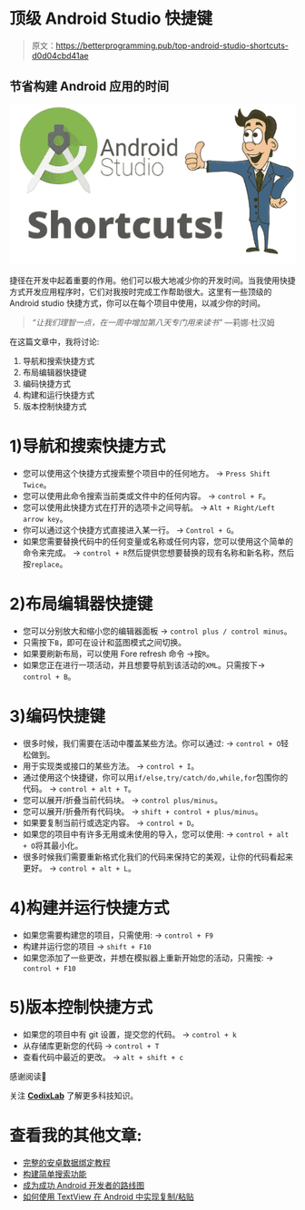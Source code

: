 # 顶级 Android Studio 快捷键

> 原文：<https://betterprogramming.pub/top-android-studio-shortcuts-d0d04cbd41ae>

## 节省构建 Android 应用的时间

![](img/6cae63bfab9f4b37dce4623a949bbe63.png)

捷径在开发中起着重要的作用。他们可以极大地减少你的开发时间。当我使用快捷方式开发应用程序时，它们对我按时完成工作帮助很大。这里有一些顶级的 Android studio 快捷方式，你可以在每个项目中使用，以减少你的时间。

> *“让我们理智一点，在一周中增加第八天专门用来读书”* —莉娜·杜汉姆

在这篇文章中，我将讨论:

1.  导航和搜索快捷方式
2.  布局编辑器快捷键
3.  编码快捷方式
4.  构建和运行快捷方式
5.  版本控制快捷方式

# 1)导航和搜索快捷方式

*   您可以使用这个快捷方式搜索整个项目中的任何地方。
    → `Press Shift Twice`。
*   您可以使用此命令搜索当前类或文件中的任何内容。
    → `control + F`。
*   您可以使用此快捷方式在打开的选项卡之间导航。
    → `Alt + Right/Left arrow key`。
*   你可以通过这个快捷方式直接进入某一行。
    → `Control + G`。
*   如果您需要替换代码中的任何变量或名称或任何内容，您可以使用这个简单的命令来完成。
    → `control + R`然后提供您想要替换的现有名称和新名称，然后按`replace`。

# 2)布局编辑器快捷键

*   您可以分别放大和缩小您的编辑器面板
    → `control plus / control minus`。
*   只需按下`B`，即可在设计和蓝图模式之间切换。
*   如果要刷新布局，可以使用 Fore refresh 命令
    →按`R`。
*   如果您正在进行一项活动，并且想要导航到该活动的`XML`。只需按下→ `control + B`。

# 3)编码快捷键

*   很多时候，我们需要在活动中覆盖某些方法。你可以通过:
    → `control + O`轻松做到。
*   用于实现类或接口的某些方法。
    → `control + I`。
*   通过使用这个快捷键，你可以用`if/else,try/catch/do,while,for`包围你的代码。
    → `control + alt + T`。
*   您可以展开/折叠当前代码块。
    → `control plus/minus`。
*   您可以展开/折叠所有代码块。
    → `shift + control + plus/minus`。
*   如果要复制当前行或选定内容。
    → `control + D`。
*   如果您的项目中有许多无用或未使用的导入，您可以使用:
    → `control + alt + O`将其最小化。
*   很多时候我们需要重新格式化我们的代码来保持它的美观，让你的代码看起来更好。
    → `control + alt + L`。

# 4)构建并运行快捷方式

*   如果您需要构建您的项目，只需使用:
    → `control + F9`
*   构建并运行您的项目
    → `shift + F10`
*   如果您添加了一些更改，并想在模拟器上重新开始您的活动，只需按:
    → `control + F10`

# 5)版本控制快捷方式

*   如果您的项目中有 git 设置，提交您的代码。
    → `control + k`
*   从存储库更新您的代码
    → `control + T`
*   查看代码中最近的更改。
    → `alt + shift + c`

感谢阅读🙂

关注 [**CodixLab**](https://medium.com/codixlab) 了解更多科技知识。

# 查看我的其他文章:

*   [完整的安卓数据绑定教程](https://medium.com/better-programming/android-data-binding-139686b65aec)
*   [构建简单搜索功能](https://medium.com/better-programming/recyclerview-search-326030d4bdf1)
*   [成为成功 Android 开发者的路线图](https://medium.com/better-programming/android-free-courses-3b550ce388e6)
*   [如何使用 TextView 在 Android 中实现复制/粘贴](https://medium.com/better-programming/android-copy-paste-7dd60ad47d0)
